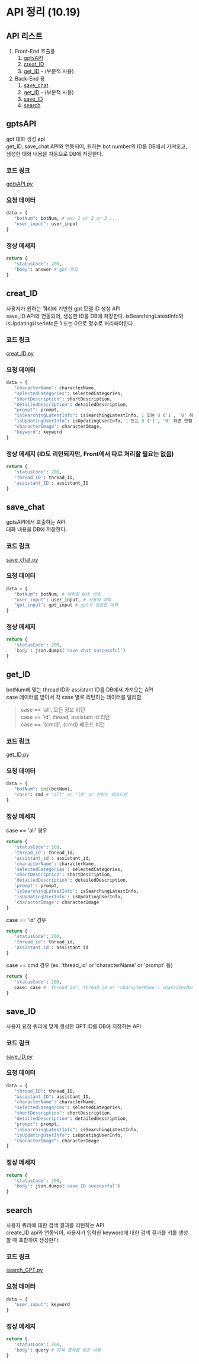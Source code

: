 # API 정리 (10.19)
## API 리스트
1. Front-End 호출용
   1. [gptsAPI](#gptsAPI)
   2. [creat_ID](#creat_ID)
   3. [get_ID](#get_ID) - (부분적 사용)
2. Back-End 용
   1. [save_chat](#save_chat)
   2. [get_ID](#get_ID) - (부분적 사용)
   3. [save_ID](#save_ID)
   4. [search](#search)

## gptsAPI
gpt 대화 생성 api <br>
get_ID, save_chat API와 연동되어, 원하는 bot number의 ID를 DB에서 가져오고, 생성한 대화 내용을 자동으로 DB에 저장한다.
### 코드 링크
[gptsAPI.py](../aws/gptsAPI.py)
### 요청 데이터
```python
data = {
   "botNum": botNum, # ex) 1 or 2 or 3 ...
   "user_input": user_input
}
```
### 정상 메세지
```python
return {
   "statusCode": 200,
   "body": answer # gpt 응답
}
```

## creat_ID
사용자가 원하는 쿼리에 기반한 gpt 모델 ID 생성 API<br>
save_ID API와 연동되어, 생성한 ID를 DB에 저장한다.
isSearchingLatestInfo와 isUpdatingUserInfo은 1 또는 0으로 정수로 처리해야한다.
### 코드 링크
[creat_ID.py](../aws/creat_ID.py)
### 요청 데이터
```python
data = {
   "characterName": characterName,
   "selectedCategories": selectedCategories,
   "shortDescription": shortDescription,
   "detailedDescription": detailedDescription,
   "prompt": prompt,
   "isSearchingLatestInfo": isSearchingLatestInfo, 1 또는 0 ('1', '0' 하면 안됨)
   "isUpdatingUserInfo": isUpdatingUserInfo, 1 또는 0 ('1', '0' 하면 안됨)
   "characterImage": characterImage,
   "keyword": keyword
}
```
### 정상 메세지 (ID도 리턴되지만, Front에서 따로 처리할 필요는 없음)
```python
return {
   'statusCode': 200,
   'thread_ID': thread_ID,
   'assistant_ID': assistant_ID
}
```

## save_chat
gptsAPI에서 호출하는 API <br>
대화 내용을 DB에 저장한다.
### 코드 링크
[save_chat.py](../aws/save_chat.py)
### 요청 데이터
```python
data = {
   "botNum": botNum, # 대화한 bot 번호
   "user_input": user_input, # 사용자 대화
   "gpt_input": gpt_input # gpt가 생성한 대화
}
```
### 정상 메세지
```python
return {
   'statusCode': 200,
   'body': json.dumps('save chat successful')
}
```

## get_ID
botNum에 맞는 thread ID와 assistant ID를 DB에서 가져오는 API<br>
case 데이터를 받아서 각 case 별로 리턴하는 데이터를 달리함
> case == 'all', 모든 정보 리턴 <br>
> case == 'id', thread, assistant id 리턴<br>
> case == '{cmd}', {cmd} 레코드 리턴<br>
### 코드 링크
[get_ID.py](../aws/get_ID.py)
### 요청 데이터
```python
data = {
   "botNum": int(botNum),
   "case": cmd # "all" or "id" or 원하는 레코드명
}
```
### 정상 메세지
case == 'all' 경우
```python
return {
   'statusCode': 200,
   'thread_id': thread_id,
   'assistant_id': assistant_id,
   'characterName': characterName,
   'selectedCategories': selectedCategories,
   'shortDescription': shortDescription,
   'detailedDescription': detailedDescription,
   'prompt': prompt,
   'isSearchingLatestInfo': isSearchingLatestInfo,
   'isUpdatingUserInfo': isUpdatingUserInfo,
   'characterImage': characterImage
}
```
case == 'id' 경우
```python
return {
   'statusCode': 200,
   'thread_id': thread_id,
   'assistant_id': assistant_id
}
```
case == cmd 경우 (ex. 'thread_id' or 'characterName' or 'prompt' 등)
```python
return {
   'statusCode': 200,
   case: case # 'thread_id': thread_id or 'characterName': characterName or 'prompt': prompt
}
```

## save_ID
사용자 요청 쿼리에 맞게 생성한 GPT ID를 DB에 저장하는 API
### 코드 링크
[save_ID.py](../aws/save_ID.py)
### 요청 데이터
```python
data = {
   "thread_ID": thread_ID,
   "assistant_ID": assistant_ID,
   "characterName": characterName,
   "selectedCategories": selectedCategories,
   "shortDescription": shortDescription,
   "detailedDescription": detailedDescription,
   "prompt": prompt,
   "isSearchingLatestInfo": isSearchingLatestInfo,
   "isUpdatingUserInfo": isUpdatingUserInfo,
   "characterImage": characterImage
}
```
### 정상 메세지
```python
return {
   'statusCode': 200,
   'body': json.dumps('save ID successful')
}
```

## search
사용자 쿼리에 대한 검색 결과를 리턴하는 API<br>
create_ID api와 연동되어, 사용자가 입력한 keyword에 대한 검색 결과를 키를 생성할 때 포함하여 생성한다.
### 코드 링크
[search_GPT.py](../aws/search_GPT.py)
### 요청 데이터
```python
data = {
   "user_input": keyword
}
```
### 정상 메세지
```python
return {
   'statusCode': 200,
   'body': query # 검색 결과를 담은 내용
}
```
